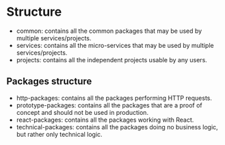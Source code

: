 # Structure

- common: contains all the common packages that may be used by multiple services/projects.
- services: contains all the micro-services that may be used by multiple services/projects.
- projects: contains all the independent projects usable by any users.

## Packages structure

- http-packages: contains all the packages performing HTTP requests.
- prototype-packages: contains all the packages that are a proof of concept and should not be used in production.
- react-packages: contains all the packages working with React.
- technical-packages: contains all the packages doing no business logic, but rather only technical logic.
